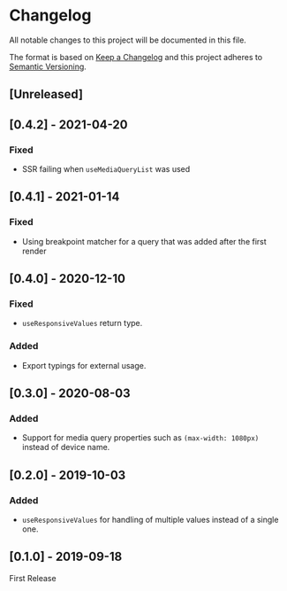 # Changelog

All notable changes to this project will be documented in this file.

The format is based on [Keep a Changelog](http://keepachangelog.com/en/1.0.0/)
and this project adheres to [Semantic Versioning](http://semver.org/spec/v2.0.0.html).

## [Unreleased]

## [0.4.2] - 2021-04-20
### Fixed
- SSR failing when `useMediaQueryList` was used

## [0.4.1] - 2021-01-14
### Fixed
- Using breakpoint matcher for a query that was added after the first render

## [0.4.0] - 2020-12-10
### Fixed
- `useResponsiveValues` return type.

### Added
- Export typings for external usage.

## [0.3.0] - 2020-08-03
### Added
- Support for media query properties such as `(max-width: 1080px)` instead of device name.

## [0.2.0] - 2019-10-03
### Added
- `useResponsiveValues` for handling of multiple values instead of a single one.

## [0.1.0] - 2019-09-18
First Release

